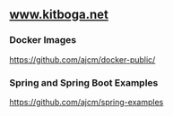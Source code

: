 ## <a href="https://www.kitboga.net"> www.kitboga.net </a>

### Docker Images
<a href="https://github.com/ajcm/docker-public/">https://github.com/ajcm/docker-public/ </a>
<br/>

### Spring and Spring Boot Examples
<a href="https://github.com/ajcm/spring-examples">https://github.com/ajcm/spring-examples </a>

<br/>
<br/>

